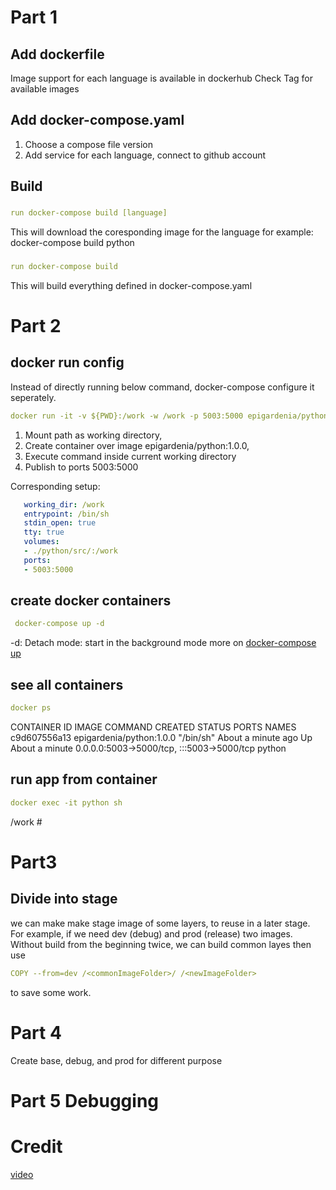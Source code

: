 # Part 1

## Add dockerfile
Image support for each language is available in dockerhub
Check Tag for available images

## Add docker-compose.yaml
1. Choose a compose file version
2. Add service for each language, connect to github account

## Build 
### 
```yaml
run docker-compose build [language]
```
This will download the coresponding image for the language
for example: docker-compose build python

### 
```yaml
run docker-compose build
```
This will build everything defined in docker-compose.yaml



# Part 2
## docker run config
Instead of directly running below command, docker-compose configure it seperately.
```yaml
docker run -it -v ${PWD}:/work -w /work -p 5003:5000 epigardenia/python:1.0.0 /bin/sh
```
 1. Mount path as working directory, 
 2. Create container over image epigardenia/python:1.0.0,
 3. Execute command inside current working directory
 4. Publish to ports 5003:5000

Corresponding setup:
 ```yaml
    working_dir: /work
    entrypoint: /bin/sh
    stdin_open: true
    tty: true
    volumes:
    - ./python/src/:/work
    ports:
    - 5003:5000
 ```


## create docker containers
```yaml
 docker-compose up -d
``` 
-d: Detach mode: start in the background mode
more on [docker-compose up](https://docs.docker.com/compose/reference/up/)


## see all containers
```yaml
docker ps
```
CONTAINER ID   IMAGE                              COMMAND                  CREATED              STATUS              PORTS                                       NAMES
c9d607556a13   epigardenia/python:1.0.0           "/bin/sh"                About a minute ago   Up About a minute   0.0.0.0:5003->5000/tcp, :::5003->5000/tcp   python

## run app from container
```yaml
docker exec -it python sh
```
 
/work #



# Part3

## Divide into stage 

we can make make stage image of some layers, to reuse in a later stage.
For example, if we need dev (debug) and prod (release) two images.
Without build from the beginning twice, we can build common layes  then use

```yaml
COPY --from=dev /<commonImageFolder>/ /<newImageFolder>
```
to save some work.

 
# Part 4 

Create base, debug, and prod for different purpose

 
# Part 5 Debugging

# Credit
[video](https://www.youtube.com/watch?v=wyjNpxLRmLg)

